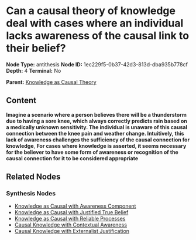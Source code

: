 # Can a causal theory of knowledge deal with cases where an individual lacks awareness of the causal link to their belief?

**Node Type:** antithesis
**Node ID:** 1ec229f5-0b37-42d3-813d-dba935b778cf
**Depth:** 4
**Terminal:** No

**Parent:** [Knowledge as Causal Theory](knowledge-as-causal-theory-synthesis-ef5b6ea1-40ae-46a4-9ee9-71bda50bd67a.md)

## Content

**Imagine a scenario where a person believes there will be a thunderstorm due to having a sore knee, which always correctly predicts rain based on a medically unknown sensitivity. The individual is unaware of this causal connection between the knee pain and weather change. Intuitively, this lack of awareness challenges the sufficiency of the causal connection for knowledge**, **For cases where knowledge is asserted, it seems necessary for the believer to have some form of awareness or recognition of the causal connection for it to be considered appropriate**

## Related Nodes

### Synthesis Nodes

- [Knowledge as Causal with Awareness Component](knowledge-as-causal-with-awareness-component-synthesis-75f5476a-79db-4e05-a4af-a0a77363925e.md)
- [Knowledge as Causal with Justified True Belief](knowledge-as-causal-with-justified-true-belief-synthesis-6b30c0aa-18be-491f-807b-85c26aa311d3.md)
- [Knowledge as Causal with Reliable Processes](knowledge-as-causal-with-reliable-processes-synthesis-0b3b9e4f-6266-480e-9f79-0a111c3c5e36.md)
- [Causal Knowledge with Contextual Awareness](causal-knowledge-with-contextual-awareness-synthesis-ad68f49d-29b9-471b-acdf-56c72f7af828.md)
- [Causal Knowledge with Externalist Justification](causal-knowledge-with-externalist-justification-synthesis-39cc7abf-6638-4095-b072-32fb40b99ffe.md)
